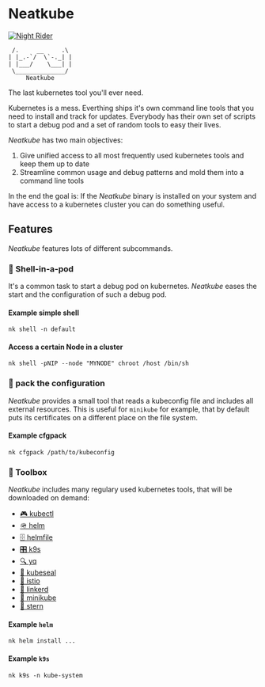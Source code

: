 Neatkube
========

[![Night Rider](https://upload.wikimedia.org/wikipedia/commons/thumb/3/33/Knight_Rider_Replica_1X7A8004.jpg/640px-Knight_Rider_Replica_1X7A8004.jpg)](https://de.m.wikipedia.org/wiki/Datei:Knight_Rider_Replica_1X7A8004.jpg)
```
 /.     __     .\
| |_.-`/  \`-._| |
| |___/    \___| |
 \______________/
     Neatkube
```

The last kubernetes tool you'll ever need.

Kubernetes is a mess. Everthing ships it's own command line tools that you need
to install and track for updates. Everybody has their own set of scripts to
start a debug pod and a set of random tools to easy their lives.

*Neatkube* has two main objectives:

1. Give unified access to all most frequently used kubernetes tools and keep
   them up to date
2. Streamline common usage and debug patterns and mold them into a command
   line tools

In the end the goal is: If the *Neatkube* binary is installed on your system and
have access to a kubernetes cluster you can do something useful.

## Features

*Neatkube* features lots of different subcommands.

### 🐚 Shell-in-a-pod

It's a common task to start a debug pod on kubernetes. *Neatkube* eases the
start and the configuration of such a debug pod.

#### Example simple shell

```
nk shell -n default
```

#### Access a certain Node in a cluster

```
nk shell -pNIP --node "MYNODE" chroot /host /bin/sh
```

### 🧳 pack the configuration

*Neatkube* provides a small tool that reads a kubeconfig file and includes all
external resources. This is useful for `minikube` for example, that by default
puts its certificates on a different place on the file system.

#### Example cfgpack

```
nk cfgpack /path/to/kubeconfig
```

### 🧰 Toolbox

*Neatkube* includes many regulary used kubernetes tools, that will be downloaded
on demand:

* [🎮 kubectl](https://kubernetes.io/docs/reference/kubectl/kubectl/)
* [🪖 helm](https://helm.sh)
* [🗄️ helmfile](https://github.com/roboll/helmfile)
* [🎛️ k9s](https://k9scli.io/)
* [🔍 yq](https://github.com/mikefarah/yq)
* [🦭 kubeseal](https://sealed-secrets.netlify.app/)
* [📜 istio](https://istio.io/)
* [🔗 linkerd](https://linkerd.io/)
* [🧒 minikube](https://minikube.sigs.k8s.io/)
* [🌠 stern](https://github.com/stern/stern)

#### Example `helm`

```
nk helm install ...
```

#### Example `k9s`

```
nk k9s -n kube-system
```

